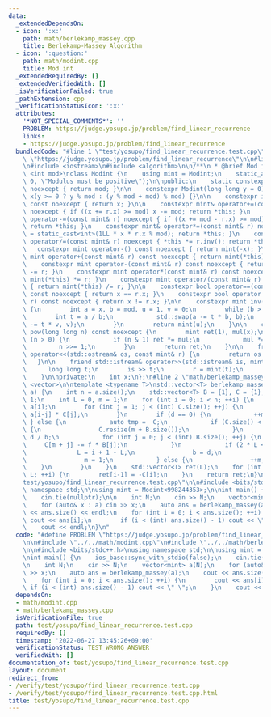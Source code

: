 ```yaml
---
data:
  _extendedDependsOn:
  - icon: ':x:'
    path: math/berlekamp_massey.cpp
    title: Berlekamp-Massey Algorithm
  - icon: ':question:'
    path: math/modint.cpp
    title: Mod int
  _extendedRequiredBy: []
  _extendedVerifiedWith: []
  _isVerificationFailed: true
  _pathExtension: cpp
  _verificationStatusIcon: ':x:'
  attributes:
    '*NOT_SPECIAL_COMMENTS*': ''
    PROBLEM: https://judge.yosupo.jp/problem/find_linear_recurrence
    links:
    - https://judge.yosupo.jp/problem/find_linear_recurrence
  bundledCode: "#line 1 \"test/yosupo/find_linear_recurrence.test.cpp\"\n#define PROBLEM\
    \ \"https://judge.yosupo.jp/problem/find_linear_recurrence\"\n\n#line 2 \"math/modint.cpp\"\
    \n#include <iostream>\n#include <algorithm>\n\n/**\n * @brief Mod int\n */\ntemplate\
    \ <int mod>\nclass Modint {\n    using mint = Modint;\n    static_assert(mod >\
    \ 0, \"Modulus must be positive\");\n\npublic:\n    static constexpr int get_mod()\
    \ noexcept { return mod; }\n\n    constexpr Modint(long long y = 0) noexcept :\
    \ x(y >= 0 ? y % mod : (y % mod + mod) % mod) {}\n\n    constexpr int value()\
    \ const noexcept { return x; }\n\n    constexpr mint& operator+=(const mint& r)\
    \ noexcept { if ((x += r.x) >= mod) x -= mod; return *this; }\n    constexpr mint&\
    \ operator-=(const mint& r) noexcept { if ((x += mod - r.x) >= mod) x -= mod;\
    \ return *this; }\n    constexpr mint& operator*=(const mint& r) noexcept { x\
    \ = static_cast<int>(1LL * x * r.x % mod); return *this; }\n    constexpr mint&\
    \ operator/=(const mint& r) noexcept { *this *= r.inv(); return *this; }\n\n \
    \   constexpr mint operator-() const noexcept { return mint(-x); }\n\n    constexpr\
    \ mint operator+(const mint& r) const noexcept { return mint(*this) += r; }\n\
    \    constexpr mint operator-(const mint& r) const noexcept { return mint(*this)\
    \ -= r; }\n    constexpr mint operator*(const mint& r) const noexcept { return\
    \ mint(*this) *= r; }\n    constexpr mint operator/(const mint& r) const noexcept\
    \ { return mint(*this) /= r; }\n\n    constexpr bool operator==(const mint& r)\
    \ const noexcept { return x == r.x; }\n    constexpr bool operator!=(const mint&\
    \ r) const noexcept { return x != r.x; }\n\n    constexpr mint inv() const noexcept\
    \ {\n        int a = x, b = mod, u = 1, v = 0;\n        while (b > 0) {\n    \
    \        int t = a / b;\n            std::swap(a -= t * b, b);\n            std::swap(u\
    \ -= t * v, v);\n        }\n        return mint(u);\n    }\n\n    constexpr mint\
    \ pow(long long n) const noexcept {\n        mint ret(1), mul(x);\n        while\
    \ (n > 0) {\n            if (n & 1) ret *= mul;\n            mul *= mul;\n   \
    \         n >>= 1;\n        }\n        return ret;\n    }\n\n    friend std::ostream&\
    \ operator<<(std::ostream& os, const mint& r) {\n        return os << r.x;\n \
    \   }\n\n    friend std::istream& operator>>(std::istream& is, mint& r) {\n  \
    \      long long t;\n        is >> t;\n        r = mint(t);\n        return is;\n\
    \    }\n\nprivate:\n    int x;\n};\n#line 2 \"math/berlekamp_massey.cpp\"\n#include\
    \ <vector>\n\ntemplate <typename T>\nstd::vector<T> berlekamp_massey(const std::vector<T>&\
    \ a) {\n    int n = a.size();\n    std::vector<T> B = {1}, C = {1};\n    T b =\
    \ 1;\n    int L = 0, m = 1;\n    for (int i = 0; i < n; ++i) {\n        T d =\
    \ a[i];\n        for (int j = 1; j < (int) C.size(); ++j) {\n            d +=\
    \ a[i-j] * C[j];\n        }\n        if (d == 0) {\n            ++m;\n       \
    \ } else {\n            auto tmp =  C;\n            if (C.size() < m + B.size())\
    \ {\n                C.resize(m + B.size());\n            }\n            T f =\
    \ d / b;\n            for (int j = 0; j < (int) B.size(); ++j) {\n           \
    \     C[m + j] -= f * B[j];\n            }\n            if (2 * L <= i) {\n  \
    \              L = i + 1 - L;\n                b = d;\n                B = tmp;\n\
    \                m = 1;\n            } else {\n                ++m;\n        \
    \    }\n        }\n    }\n    std::vector<T> ret(L);\n    for (int i = 1; i <=\
    \ L; ++i) {\n        ret[i-1] = -C[i];\n    }\n    return ret;\n}\n#line 5 \"\
    test/yosupo/find_linear_recurrence.test.cpp\"\n\n#include <bits/stdc++.h>\nusing\
    \ namespace std;\n\nusing mint = Modint<998244353>;\n\nint main() {\n    ios_base::sync_with_stdio(false);\n\
    \    cin.tie(nullptr);\n\n    int N;\n    cin >> N;\n    vector<mint> a(N);\n\
    \    for (auto& x : a) cin >> x;\n    auto ans = berlekamp_massey(a);\n    cout\
    \ << ans.size() << endl;\n    for (int i = 0; i < ans.size(); ++i) {\n       \
    \ cout << ans[i];\n        if (i < (int) ans.size() - 1) cout << \" \";\n    }\n\
    \    cout << endl;\n}\n"
  code: "#define PROBLEM \"https://judge.yosupo.jp/problem/find_linear_recurrence\"\
    \n\n#include \"../../math/modint.cpp\"\n#include \"../../math/berlekamp_massey.cpp\"\
    \n\n#include <bits/stdc++.h>\nusing namespace std;\n\nusing mint = Modint<998244353>;\n\
    \nint main() {\n    ios_base::sync_with_stdio(false);\n    cin.tie(nullptr);\n\
    \n    int N;\n    cin >> N;\n    vector<mint> a(N);\n    for (auto& x : a) cin\
    \ >> x;\n    auto ans = berlekamp_massey(a);\n    cout << ans.size() << endl;\n\
    \    for (int i = 0; i < ans.size(); ++i) {\n        cout << ans[i];\n       \
    \ if (i < (int) ans.size() - 1) cout << \" \";\n    }\n    cout << endl;\n}"
  dependsOn:
  - math/modint.cpp
  - math/berlekamp_massey.cpp
  isVerificationFile: true
  path: test/yosupo/find_linear_recurrence.test.cpp
  requiredBy: []
  timestamp: '2022-06-27 13:45:26+09:00'
  verificationStatus: TEST_WRONG_ANSWER
  verifiedWith: []
documentation_of: test/yosupo/find_linear_recurrence.test.cpp
layout: document
redirect_from:
- /verify/test/yosupo/find_linear_recurrence.test.cpp
- /verify/test/yosupo/find_linear_recurrence.test.cpp.html
title: test/yosupo/find_linear_recurrence.test.cpp
---
```

